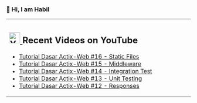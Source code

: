 ### 👋 Hi, I am Habil

<table><tr><td valign="top" width="50%">

## <a href="https://www.youtube.com/channel/UCBRxDSTfr2aJVODDh4WG_7g"><img src="https://cdn.worldvectorlogo.com/logos/youtube-icon.svg" title="YouTube ChannelDocker" alt="Youtube Channel" width="30"/> </a>   Recent Videos on YouTube      
 
<!-- YOUTUBE-VIDEOS-LIST:START -->
- [Tutorial Dasar Actix-Web #16 - Static Files](https://www.youtube.com/watch?v=Ix1U8DQrqu8)
- [Tutorial Dasar Actix-Web #15 - Middleware](https://www.youtube.com/watch?v=yEI0v3o7_vM)
- [Tutorial Dasar Actix-Web #14 - Integration Test](https://www.youtube.com/watch?v=pNlC3qoF5A4)
- [Tutorial Dasar Actix-Web #13 - Unit Testing](https://www.youtube.com/watch?v=QNo-IaPTA0k)
- [Tutorial Dasar Actix-Web #12 - Responses](https://www.youtube.com/watch?v=2SCHkKIkpCg)
<!-- YOUTUBE-VIDEOS-LIST:END --> 
</td></tr></table>
